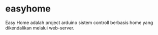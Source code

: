 # easyhome
Easy Home adalah project arduino sistem controll berbasis home yang dikendalikan melalui web-server.

